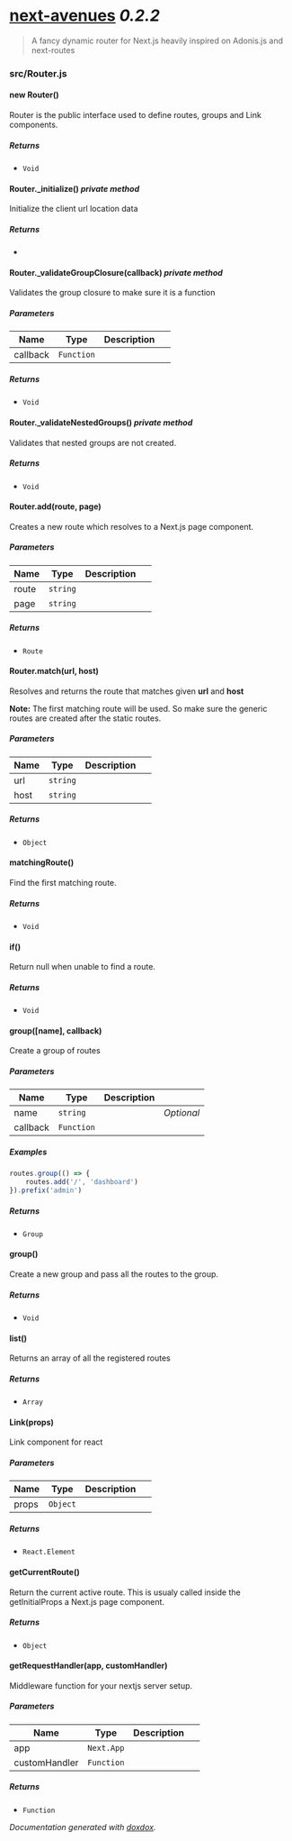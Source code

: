 # [next-avenues](https://github.com/samueljoos/next-avenues) *0.2.2*

> A fancy dynamic router for Next.js heavily inspired on Adonis.js and next-routes


### src/Router.js


#### new Router() 

Router is the public interface used to define
routes, groups and Link components.






##### Returns


- `Void`



#### Router._initialize()  *private method*

Initialize the client url location data






##### Returns


-  



#### Router._validateGroupClosure(callback)  *private method*

Validates the group closure to make sure
it is a function




##### Parameters

| Name | Type | Description |  |
| ---- | ---- | ----------- | -------- |
| callback | `Function`  |  | &nbsp; |




##### Returns


- `Void`



#### Router._validateNestedGroups()  *private method*

Validates that nested groups are not created.






##### Returns


- `Void`



#### Router.add(route, page) 

Creates a new route which resolves to a Next.js page component.




##### Parameters

| Name | Type | Description |  |
| ---- | ---- | ----------- | -------- |
| route | `string`  |  | &nbsp; |
| page | `string`  |  | &nbsp; |




##### Returns


- `Route`  



#### Router.match(url, host) 

Resolves and returns the route that matches given **url** and **host**

**Note:** The first matching route will be used. So make
sure the generic routes are created after the
static routes.




##### Parameters

| Name | Type | Description |  |
| ---- | ---- | ----------- | -------- |
| url | `string`  |  | &nbsp; |
| host | `string`  |  | &nbsp; |




##### Returns


- `Object`  



#### matchingRoute() 

Find the first matching route.






##### Returns


- `Void`



#### if() 

Return null when unable to find a route.






##### Returns


- `Void`



#### group([name], callback) 

Create a group of routes




##### Parameters

| Name | Type | Description |  |
| ---- | ---- | ----------- | -------- |
| name | `string`  |  | *Optional* |
| callback | `Function`  |  | &nbsp; |




##### Examples

```javascript
routes.group(() => {
    routes.add('/', 'dashboard')
}).prefix('admin')
```


##### Returns


- `Group`  



#### group() 

Create a new group and pass all the routes
to the group.






##### Returns


- `Void`



#### list() 

Returns an array of all the registered routes






##### Returns


- `Array`  



#### Link(props) 

Link component for react




##### Parameters

| Name | Type | Description |  |
| ---- | ---- | ----------- | -------- |
| props | `Object`  |  | &nbsp; |




##### Returns


- `React.Element`  



#### getCurrentRoute() 

Return the current active route.
This is usualy called inside the getInitialProps a Next.js page component.






##### Returns


- `Object`  



#### getRequestHandler(app, customHandler) 

Middleware function for your nextjs server setup.




##### Parameters

| Name | Type | Description |  |
| ---- | ---- | ----------- | -------- |
| app | `Next.App`  |  | &nbsp; |
| customHandler | `Function`  |  | &nbsp; |




##### Returns


- `Function`  




*Documentation generated with [doxdox](https://github.com/neogeek/doxdox).*
